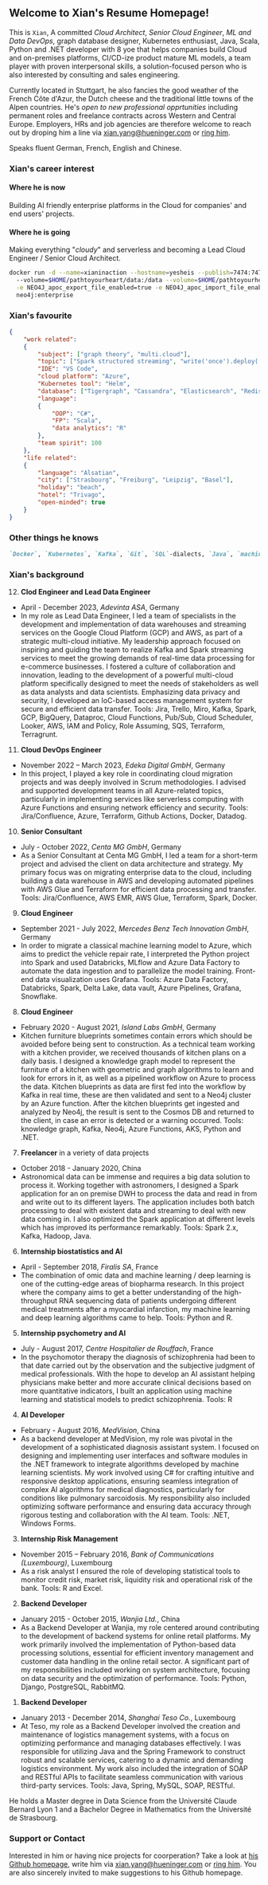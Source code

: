 ## Welcome to Xian's Resume Homepage!

  This is `Xian`, A committed _Cloud Architect_, _Senior Cloud Engineer_, _ML and Data DevOps_, graph database designer, Kubernetes enthusiast, Java, Scala, Python and .NET developer with 8 yoe that helps companies build Cloud and on-premises platforms, CI/CD-ize product mature ML models, a team player with proven interpersonal skills, a solution-focused person who is also interested by consulting and sales engineering.  
  
  Currently located in Stuttgart, he also fancies the good weather of the French Côte d'Azur, the Dutch cheese and the traditional little towns of the Alpen countries. He's _open to new professional opprtunities_ including permanent roles and freelance contracts across Western and Central Europe. Employers, HRs and job agencies are therefore welcome to reach out by droping him a line via [xian.yang@hueninger.com](mailto:xian.yang@hueninger.com) or [ring him](+33695634584).  
  
  Speaks fluent German, French, English and Chinese.

### Xian's career interest

#### Where he is now
Building AI friendly enterprise platforms in the Cloud for companies' and end users' projects.
#### Where he is going
Making everything "_cloudy_" and serverless and becoming a Lead Cloud Engineer / Senior Cloud Architect.
```sh
docker run -d --name=xianinaction --hostname=yesheis --publish=7474:7474 --publish=7687:7687 --volume=$HOME/pathtoyourheart/import:/import \ 
  --volume=$HOME/pathtoyourheart/data:/data --volume=$HOME/pathtoyourheart/plugins:/plugins --volume=$HOME/pathtoyourheart/conf:/conf --env NEO4JLABS_PLUGINS='[\"apoc\"]' \
  -e NEO4J_apoc_export_file_enabled=true -e NEO4J_apoc_import_file_enabled=true -e NEO4J_apoc_import_file_use__neo4j__config=true -e NEO4J_dbms_security_procedures_unrestricted=apoc.\* --env NEO4J_dbms_memory_pagecache_size=4G --env NEO4J_dbms_memory_heap_max__size=8G --env NEO4J_AUTH=neo4j/youllneverknowxianspassword --env NEO4J_ACCEPT_LICENSE_AGREEMENT=yes  --env NEO4J_dbms_connector_https_advertised__address="localhost:7473" --env NEO4J_dbms_connector_http_advertised__address="localhost:7474"  --env NEO4J_dbms_connector_bolt_advertised__address="localhost:7687" \
  neo4j:enterprise
``` 
### Xian's favourite
```json
{
    "work related":
    {
        "subject": ["graph theory", "multi.cloud"],
        "topic": ["Spark structured streaming", "write('once').deploy('everywhere')"],
        "IDE": "VS Code",
        "cloud platform": "Azure",
        "Kubernetes tool": "Helm",
        "database": ["Tigergraph", "Cassandra", "Elasticsearch", "Redis"],
        "language": 
        {
            "OOP": "C#", 
            "FP": "Scala", 
            "data analytics": "R"
        },
        "team spirit": 100
    },
    "life related":
    {
        "language": "Alsatian",
        "city": ["Strasbourg", "Freiburg", "Leipzig", "Basel"],
        "holiday": "beach",
        "hotel": "Trivago",
        "open-minded": true
    }        
}
```
### Other things he knows
```markdown
`Docker`, `Kubernetes`, `Kafka`, `Git`, `SQL`-dialects, `Java`, `machine learning`, `statistics`, `make sushis` and many more.
```

### Xian's background

12. __Clod Engineer and Lead Data Engineer__
  - April - December 2023, _Adevinta ASA_, Germany
  - In my role as Lead Data Engineer, I led a team of specialists in the development and implementation of data warehouses and streaming services on the Google Cloud Platform (GCP) and AWS, as part of a strategic multi-cloud initiative. My leadership approach focused on inspiring and guiding the team to realize Kafka and Spark streaming services to meet the growing demands of real-time data processing for e-commerce businesses. I fostered a culture of collaboration and innovation, leading to the development of a powerful multi-cloud platform specifically designed to meet the needs of stakeholders as well as data analysts and data scientists. Emphasizing data privacy and security, I developed an IoC-based access management system for secure and efficient data transfer. Tools: Jira, Trello, Miro, Kafka, Spark, GCP, BigQuery, Dataproc, Cloud Functions, Pub/Sub, Cloud Scheduler, Looker, AWS, IAM and Policy, Role Assuming, SQS, Terraform, Terragrunt.

11. __Cloud DevOps Engineer__
  - November 2022 – March 2023, _Edeka Digital GmbH_, Germany
  - In this project, I played a key role in coordinating cloud migration projects and was deeply involved in Scrum methodologies. I advised and supported development teams in all Azure-related topics, particularly in implementing services like serverless computing with Azure Functions and ensuring network efficiency and security. Tools: Jira/Confluence, Azure, Terraform, Github Actions, Docker, Datadog.
  
10. __Senior Consultant__
  - July - October 2022, _Centa MG GmbH_, Germany
  - As a Senior Consultant at Centa MG GmbH, I led a team for a short-term project and advised the client on data architecture and strategy. My primary focus was on migrating enterprise data to the cloud, including building a data warehouse in AWS and developing automated pipelines with AWS Glue and Terraform for efficient data processing and transfer. Tools: Jira/Confluence, AWS EMR, AWS Glue, Terraform, Spark, Docker.

9. __Cloud Engineer__
  - September 2021 - July 2022, _Mercedes Benz Tech Innovation GmbH_, Germany
  - In order to migrate a classical machine learning model to Azure, which aims to predict the vehicle repair rate, I interpreted the Python project into Spark and used Databricks, MLflow and Azure Data Factory to automate the data ingestion and to parallelize the model training. Front-end data visualization uses Grafana. Tools: Azure Data Factory, Databricks, Spark, Delta Lake, data vault, Azure Pipelines, Grafana, Snowflake.

8. __Cloud Engineer__
  - February 2020 - August 2021, _Island Labs GmbH_, Germany
  - Kitchen furniture blueprints sometimes contain errors which should be avoided before being sent to construction. As a technical team working with a kitchen provider, we received thousands of kitchen plans on a daily basis. I designed a knowledge graph model to represent the furniture of a kitchen with geometric and graph algorithms to learn and look for errors in it, as well as a pipelined workflow on Azure to process the data. Kitchen blueprints as data are first fed into the workflow by Kafka in real time, these are then validated and sent to a Neo4j cluster by an Azure function. After the kitchen blueprints get ingested and analyzed by Neo4j, the result is sent to the Cosmos DB and returned to the client, in case an error is detected or a warning occurred. Tools: knowledge graph, Kafka, Neo4j, Azure Functions, AKS, Python and .NET.
  
7. __Freelancer__ in a veriety of data projects
  - October 2018 - January 2020, China
  -  Astronomical data can be immense and requires a big data solution to process it. Working together with astronomers, I designed a Spark application for an on premise DWH to process the data and read in from and write out to its different layers. The application includes both batch processing to deal with existent data and streaming to deal with new data coming in. I also optimized the Spark application at different levels which has improved its performance remarkably. Tools: Spark 2.x, Kafka, Hadoop, Java.
  
  
6. __Internship biostatistics and AI__
  - April - September 2018, _Firalis SA_, France
  - The combination of omic data and machine learning / deep learning is one of the cutting-edge areas of biopharma research. In this project where the company aims to get a better understanding of the high-throughput RNA sequencing data of patients undergoing different medical treatments after a myocardial infarction, my machine learning and deep learning algorithms came to help. Tools: Python and R.  
  
5. __Internship psychometry and AI__
  - July - August 2017, _Centre Hospitalier de Rouffach_, France
  - In the psychomotor therapy the diagnosis of schizophrenia had been to that date carried out by the observation and the subjective judgment of medical professionals. With the hope to develop an AI assistant helping physicians make better and more accurate clinical decisions based on more quantitative indicators, I built an application using machine learning and statistical models to predict schizophrenia. Tools: R
  
4. __AI Developer__
  - February - August 2016, _MedVision_, China
  - As a backend developer at MedVision, my role was pivotal in the development of a sophisticated diagnosis assistant system. I focused on designing and implementing user interfaces and software modules in the .NET framework to integrate algorithms developed by machine learning scientists. My work involved using C# for crafting intuitive and responsive desktop applications, ensuring seamless integration of complex AI algorithms for medical diagnostics, particularly for conditions like pulmonary sarcoidosis. My responsibility also included optimizing software performance and ensuring data accuracy through rigorous testing and collaboration with the AI team. Tools: .NET, Windows Forms.
  
3. __Internship Risk Management__
  - November 2015 – February 2016, _Bank of Communications (Luxembourg)_, Luxembourg
  - As a risk analyst I ensured the role of developing statistical tools to monitor credit risk, market risk, liquidity risk and operational risk of the bank. Tools: R and Excel.

2. __Backend Developer__
  - January 2015 - October 2015, _Wanjia Ltd._, China
  - As a Backend Developer at Wanjia, my role centered around contributing to the development of backend systems for online retail platforms. My work primarily involved the implementation of Python-based data processing solutions, essential for efficient inventory management and customer data handling in the online retail sector. A significant part of my responsibilities included working on system architecture, focusing on data security and the optimization of performance. Tools: Python, Django, PostgreSQL, RabbitMQ.

1. __Backend Developer__
  - January 2013 - December 2014, _Shanghai Teso Co._, Luxembourg
  - At Teso, my role as a Backend Developer involved the creation and maintenance of logistics management systems, with a focus on optimizing performance and managing databases effectively. I was responsible for utilizing Java and the Spring Framework to construct robust and scalable services, catering to a dynamic and demanding logistics environment. My work also included the integration of SOAP and RESTful APIs to facilitate seamless communication with various third-party services. Tools: Java, Spring, MySQL, SOAP, RESTful.
   
   
  He holds a Master degree in Data Science from the Université Claude Bernard Lyon 1 and a Bachelor Degree in Mathematics from the Université de Strasbourg.

### Support or Contact

  Interested in him or having nice projects for coorperation? Take a look at [his Github homepage](https://github.com/Alsaxian), write him via [xian.yang@hueninger.com](mailto:xian.yang@hueninger.com) or [ring him](+33695634584). You are also sincerely invited to make suggestions to his Github homepage.
